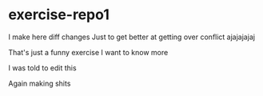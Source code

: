 # exercise-repo1


I make here diff changes
Just to get better at getting over conflict
ajajajajaj

That's just a funny exercise
I want to know more 


I was told to edit this


Again making shits


